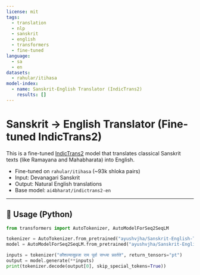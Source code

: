 ```yaml
---
license: mit
tags:
  - translation
  - nlp
  - sanskrit
  - english
  - transformers
  - fine-tuned
language:
  - sa
  - en
datasets:
  - rahular/itihasa
model-index:
  - name: Sanskrit-English Translator (IndicTrans2)
    results: []
---
```


# Sanskrit → English Translator (Fine-tuned IndicTrans2)

 This is a fine-tuned [IndicTrans2](https://huggingface.co/ai4bharat/indictrans2-en) model that translates classical Sanskrit texts (like Ramayana and Mahabharata) into English.

- Fine-tuned on `rahular/itihasa` (~93k shloka pairs)
- Input: Devanagari Sanskrit
- Output: Natural English translations
- Base model: `ai4bharat/indictrans2-en`

---

## 🔧 Usage (Python)

```python
from transformers import AutoTokenizer, AutoModelForSeq2SeqLM

tokenizer = AutoTokenizer.from_pretrained("ayushvjha/Sanskrit-English-Translator")
model = AutoModelForSeq2SeqLM.from_pretrained("ayushvjha/Sanskrit-English-Translator")

inputs = tokenizer("कौशल्यासुप्रजा राम पूर्वा सन्ध्या प्रवर्तते", return_tensors="pt")
output = model.generate(**inputs)
print(tokenizer.decode(output[0], skip_special_tokens=True))
